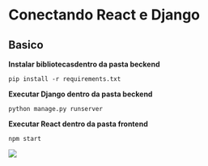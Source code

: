 # Conectando React e Django
## Basico

**Instalar bibliotecasdentro da pasta beckend**
~~~ shell
pip install -r requirements.txt
~~~

**Executar Django dentro da pasta beckend**
~~~ shell
python manage.py runserver
~~~

**Executar React dentro da pasta frontend**
~~~ shell
npm start
~~~

<img src="gif.gif">
